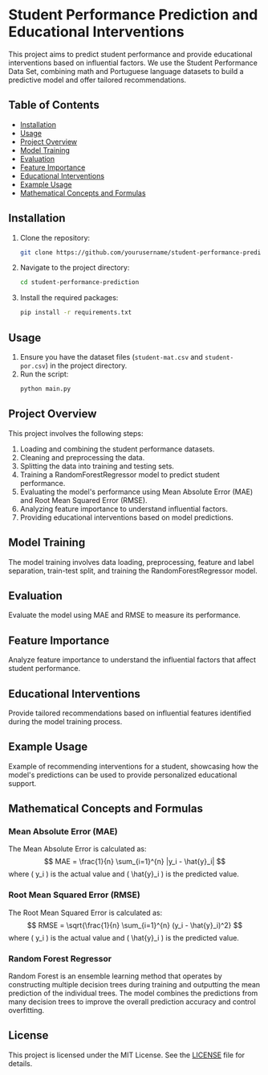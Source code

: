 
# Student Performance Prediction and Educational Interventions

This project aims to predict student performance and provide educational interventions based on influential factors. We use the Student Performance Data Set, combining math and Portuguese language datasets to build a predictive model and offer tailored recommendations.

## Table of Contents

- [Installation](#installation)
- [Usage](#usage)
- [Project Overview](#project-overview)
- [Model Training](#model-training)
- [Evaluation](#evaluation)
- [Feature Importance](#feature-importance)
- [Educational Interventions](#educational-interventions)
- [Example Usage](#example-usage)
- [Mathematical Concepts and Formulas](#mathematical-concepts-and-formulas)

## Installation

1. Clone the repository:
   ```bash
   git clone https://github.com/yourusername/student-performance-prediction.git
   ```
2. Navigate to the project directory:
   ```bash
   cd student-performance-prediction
   ```
3. Install the required packages:
   ```bash
   pip install -r requirements.txt
   ```

## Usage

1. Ensure you have the dataset files (`student-mat.csv` and `student-por.csv`) in the project directory.
2. Run the script:
   ```bash
   python main.py
   ```

## Project Overview

This project involves the following steps:
1. Loading and combining the student performance datasets.
2. Cleaning and preprocessing the data.
3. Splitting the data into training and testing sets.
4. Training a RandomForestRegressor model to predict student performance.
5. Evaluating the model's performance using Mean Absolute Error (MAE) and Root Mean Squared Error (RMSE).
6. Analyzing feature importance to understand influential factors.
7. Providing educational interventions based on model predictions.

## Model Training

The model training involves data loading, preprocessing, feature and label separation, train-test split, and training the RandomForestRegressor model.

## Evaluation

Evaluate the model using MAE and RMSE to measure its performance.

## Feature Importance

Analyze feature importance to understand the influential factors that affect student performance.

## Educational Interventions

Provide tailored recommendations based on influential features identified during the model training process.

## Example Usage

Example of recommending interventions for a student, showcasing how the model's predictions can be used to provide personalized educational support.

## Mathematical Concepts and Formulas

### Mean Absolute Error (MAE)
The Mean Absolute Error is calculated as:
$$
MAE = \frac{1}{n} \sum_{i=1}^{n} |y_i - \hat{y}_i|
$$
where \( y_i \) is the actual value and \( \hat{y}_i \) is the predicted value.

### Root Mean Squared Error (RMSE)
The Root Mean Squared Error is calculated as:
$$
RMSE = \sqrt{\frac{1}{n} \sum_{i=1}^{n} (y_i - \hat{y}_i)^2}
$$
where \( y_i \) is the actual value and \( \hat{y}_i \) is the predicted value.

### Random Forest Regressor
Random Forest is an ensemble learning method that operates by constructing multiple decision trees during training and outputting the mean prediction of the individual trees. The model combines the predictions from many decision trees to improve the overall prediction accuracy and control overfitting.

## License

This project is licensed under the MIT License. See the [LICENSE](LICENSE) file for details.

